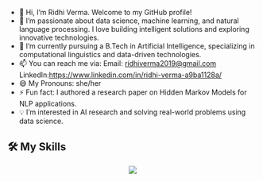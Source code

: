 - 👋 Hi, I’m Ridhi Verma.
 Welcome to my GitHub profile! 
- 👀  I’m passionate about data science, machine learning, and natural language processing. I love building intelligent solutions and exploring innovative technologies.
- 🌱  I’m currently pursuing a B.Tech in Artificial Intelligence, specializing in computational linguistics and data-driven technologies. 
- 📫  You can reach me via:
        Email: ridhiverma2019@gmail.com
        LinkedIn:https://www.linkedin.com/in/ridhi-verma-a9ba1128a/
- 😄 My Pronouns: she/her
- ⚡ Fun fact: I authored a research paper on Hidden Markov Models for NLP applications.
- 💡 I’m interested in AI research and solving real-world problems using data science.



## 🛠️ My Skills

<p align="center">
  <img src="https://skillicons.dev/icons?i=html,css,js,react,nodejs,python,mongodb,git,github,vscode,tensorflow,pytorch,sklearn,matlab,opencv,mysql,netlify,express,firebase&perline=8" />
</p>



